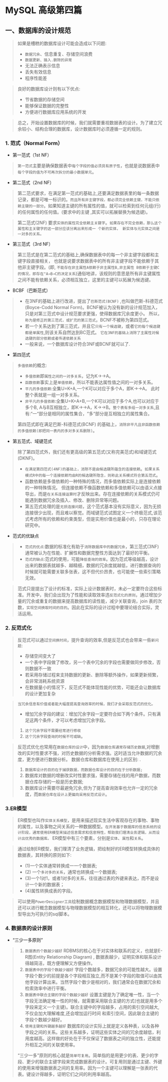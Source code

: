 ﻿---
sidebar_position: 4
---

# MySQL 高级第四篇
## 一、数据库的设计规范
> 如果是槽糕的数据库设计可能会造成以下问题: 
>  - `数据冗余`、信息重复、存储空间浪费 
>  - `数据更新、插入.删除的异常` 
>  - 无法正确表示信息
>  - 丢失有效信息 
>  - 程序性能差 

> 良好的数据库设计则有以下优点: 
> - 节省数据的存储空间 
> - 能够保证数据的完整性 
>- 方便进行数据库应用系统的开发

>总之，开始设置数据库的时候，我们就需要重视数据表的设计。为了建立冗余较小、结构合理的数据库，设计数据库时必须遵循一定的规则。

### 1. 范式（Normal Form）
- 第一范式（1st NF）
> `第一范式`主要是确保数据表中`每个字段的值必须具有原子性`，也就是说数据表中`每个字段的值为不可再次拆分的最小数据单元`。

- 第二范式（2nd NF）
> 第二范式要求，在满足第一范式的基础上,还要满足数据表里的每一条数据记录，都是可唯一标识的。`而且所有非主键字段，都必须完全依赖主键，不能只依赖主键的一部分`。如果知道主键的所有属性的值，就可以检索到任何元组(行)的任何属性的任何值。(要求中的主键 ,其实可以拓展替换为候选键)。

  > 第二范式(2NF) 要求`实体的属性完全依赖主关键字`。`如果存在不完全依赖，那么这个属性和主关键字的这一部分应该分离出来形成一 个新的实体， 新实体与元实体之间是一对多的关系。`


- 第三范式（3rd NF）
> 第三范式是在第二范式的基础上,确保数据表中的每一个非主键字段都和主键字段直接相关， 也就是说要求数据表中的所有非主键字段不能依赖于其他非主键字段。(即, `不能存在非主属性A依赖于非主属性B,非主属性 B依赖于主键C的情况，即存在"A→B→C的决定关系`)通俗地讲，该规则的意思是所有非主键属性之间不能有依赖关系，必须相互独立，这里的主键可以拓展为候选键。


- BCBF（巴斯范式）
> - 在3NF的基础上进行改进，提出了`巴斯范式(BCNF)` ,也叫做巴斯-科德范式(Boyce-Codd Normal Form)。BCNF被认为没有新的设计规范加入，只是对第三范式中设计规范要求更强，使得数据库冗余度更小。 所以，`称为是修正的第三范式，或扩充的第三范式`，BCNF不被称为第四范式。
> - 若一个关系达到了第三范式，并且它`只有一个候选键`，或者`它的每个候选键都是单属性`,则该关系自然达到BC范式。 `它在3NF的基础上消除了主属性对候选键的部分依赖或者传递依赖关系`
> - 一般来说，一个数据库设计符合3NF或BCNF就可以了.

- 第四范式
> `多值依赖`的概念: 
> - `多值依赖`即`属性之间的一对多关系`，记为K→→A。 
> - `函数依赖`事实上是`单值依赖`，所以不能表达属性值之间的一对多关系。
> - `平凡的多值依赖`:全集U=K+A,一个K可以对应于多个A，即K→→A。 此时整个表就是一组一对多关系。
> - `非平凡的多值依赖`:全集U=K+A+B,一个K可以对应于多个A,也可以对应于多个B, A与B互相独立，即K→→A，K→→B。`整个表有多组一对多关系`,且有:“一“部分是相同的属性集合，“多“部分是互相独立的属性集合。
>
> 第四范式即在满足巴斯-科德范式(BCNF) 的基础上，`消除非平凡且非函数依赖的多值依赖(即把同一表内的多对多关系删除)`。

-  第五范式、域键范式
> 除了第四范式外，我们还有更高级的第五范式(又称完美范式)和域键范式(DKNF)。 
> - `在满足第四范式(4NF)的基础上，消除不是由候选键所蕴含的连接依赖`。`如果关系模式R中的每一个连接依赖均由R的候选键所隐含，则称此关系模式符合第五范式`。
> - 函数依赖是多值依赖的一种特殊的情况，而多值依赖实际上是连接依赖的一种特殊情况。 但连接依赖不像函数依赖和多值依赖可以由语义点接导出，而是`在关系连接运算时`才反映出来。存在连接依赖的关系模式仍可能遇到数据冗余及插入、修改、删除异常等问题。
> - 第五范式处理的是`无损连接问题`，这个范式基本没有实际意义，因为无损连接很少出现，而且难以察觉。而域键范式试图定义一个终极范式,该范式考虑所有的依赖和约束类型，但是实用价值也是最小的，只存在理论研究中。

- 范式的优缺点
> - `范式的优点`:数据的标准化有助于`消除数据库中的数据冗余`，第三范式(3NF) 通常被认为在性能、扩展性和数据完整性方面达到了最好的平衡。
> - `范式的缺点`:范式的使用，可能`降低查询的效率`。因为范式等级越高，设计出来的数据表就越多、越精细，数据的冗余度就越低，进行数据查询的时候就可能需要关联多张表，这不但代价昂贵，也可能使一些索引策略无效。

> 范式只是提出了设计的标准，实际上设计数据表时，未必一定要符合这些标准。开发中，我们会出现为了性能和读取效率违`反范式化的原则`，通过增加少量的冗余或重复的数据来提高数据库的读性能，减少关联查询，join 表的次数，`实现空间换取时间的目的`。因此在实际的设计过程中要理论结合实际，灵活运用。


### 2. 反范式化
> 反范式可以通过`空间换时间`，提升查询的效率,但是反范式也会带来一些`新问题`: 
> - 存储空间变大了
> - 一个表中字段做了修改，另一个表中冗余的字段也需要做同步修改，否则数据不一致
> - 若采用存储过程来支持数据的更新、删除等额外操作，如果更新频繁，会非常消耗系统资源
> - 在数据量小的情况下，反范式不能体现性能的优势，可能还会让数据库的设计更加复杂


> `当冗余信息有价值或者能大幅度提高查询效率的时候，我们才会采取反范式的优化。`
> - 增加冗余字段的建议：增加冗余字段一定要符合如下两个条件。只有满足这两个条件，才可以考虑增加冗余字段。 
> 1. `这个冗余字段不需要经常进行修收`
> 2. `这个冗余字段查询的时候不可或缺`。


> 反范式优化也常用在`数据仓库的设计`中，因为`数据仓库通常存储历史数据`,对增删改的实时性要求不强，对历史数据的分析需求强。这时适当允许数据的冗余度，更方便进行数据分析。 
> 数据仓库和数据库在使用上的区别: .
> 1. `数据库设计的目的在于捕获数据，而数据仓库设计的目的在于分析数据;`
> 2. 数据库对数据的增删改实时性要求强，需要存储在线的用户数据，而数据仓库存储的一般是历史数据;
> 3. 数据库设计需要尽最避免冗余,但为了提高查询效率也允许一定的冗余度，而`数据仓库在设计上更偏向采用反范式设计`。

### 3.ER模型

> ER模型也叫作`实体关系模型`，是用来描述现实生活中客观存在的事物、事物的属性，以及事物之间关系的一种数据模型。`在开发基于数据库的信息系统的设计阶段，通常使用ER模型来描述信息需求和信息特性，帮助我们理清业务逻辑，从而设计出优秀的数据库。`
ER模型中有三个要素，分别是`实体`、`属性`和`关系`。

> 通过绘制ER模型，我们理清了业务逻辑，把绘制好的ER模型转换成具体的数据表，其转换的原则如下:
> - (1)一个实体通常转换成一一个数据表; 
> - (2) 一个`多对多的关系`，通常也转换成一个数据表;
> - (3)一个1对1，或者1对多的关系，往往通过表的外键来表达，而不是设计一个新的数据表；
> - (4)属性转换成表的字段。

> 可以使用`PowerDesigner工具`绘制数据概念数据模型和物理数据模型，并且还可以进行概念数据模型与物理数据模型的相互转化，还可以将物理数据模型导出为可执行的sql脚本。

### 4. 数据表的设计原则
- “三少一多原则”
>  1. `数据表的个数越少越好` 
>  RDBMS的核心在于对实体和联系的定义，也就是E-R图(Entity Relationship Diagram) , 数据表越少，证明实体和联系设计得越简洁，既方便理解又方便操作。
> 2. `数据表中的字段个数越少越好` 
> 字段个数越多，数据冗余的可能性越大。设置字段个数少的前提是各个字段相互独立,而不是某个字段的取值可以由其他字段计算出来。当然字段个数少是相对的，我们通常会在数据冗余和检索效率中进行平衡。
> 3. `数据表中联合主键的字段个数越少越好`
设置主键是为了确定唯一性，当一个字段无法确定唯一性的时候，就需要采用联合主键的方式(也就是用多个字段来定义一个主键)。联合主键中的字段越多，占用的索引空间越大,不仅会加大理解难度,还会增加运行时间
和索引空间，因此联合主键的字段个数越少越好。
> 4. `使用主键和外键越多越好`
数据库的设计实际上就是定义各种表，以及各种字段之间的关系。这些关系越多，证明这些实体之间的冗余度越低，利用度越高。这样做的好处在于不仅保证了数据表之间的独立性，还能提升相互之间的关联使用率。
> 
> “三少一多"原则的核心就是`简单可复用`。简单指的是用更少的表、更少的字段、更少的联合主键字段来完成数据表的设计。可复用则是通过主键、外键的使用来增强数据表之间的复用率。因为一个主键可以理解是一张表的代表。键设计得越多，证明它们之间的利用率越高。




